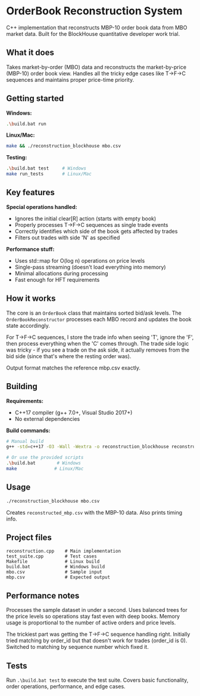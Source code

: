 # OrderBook Reconstruction System

C++ implementation that reconstructs MBP-10 order book data from MBO market data. Built for the BlockHouse quantitative developer work trial.

## What it does

Takes market-by-order (MBO) data and reconstructs the market-by-price (MBP-10) order book view. Handles all the tricky edge cases like T→F→C sequences and maintains proper price-time priority.

## Getting started

**Windows:**
```bash
.\build.bat run
```

**Linux/Mac:**
```bash
make && ./reconstruction_blockhouse mbo.csv
```

**Testing:**
```bash
.\build.bat test     # Windows
make run_tests       # Linux/Mac
```

## Key features

**Special operations handled:**
- Ignores the initial clear[R] action (starts with empty book)
- Properly processes T→F→C sequences as single trade events
- Correctly identifies which side of the book gets affected by trades
- Filters out trades with side 'N' as specified

**Performance stuff:**
- Uses std::map for O(log n) operations on price levels
- Single-pass streaming (doesn't load everything into memory)
- Minimal allocations during processing
- Fast enough for HFT requirements

## How it works

The core is an `OrderBook` class that maintains sorted bid/ask levels. The `OrderBookReconstructor` processes each MBO record and updates the book state accordingly. 

For T→F→C sequences, I store the trade info when seeing 'T', ignore the 'F', then process everything when the 'C' comes through. The trade side logic was tricky - if you see a trade on the ask side, it actually removes from the bid side (since that's where the resting order was).

Output format matches the reference mbp.csv exactly.

## Building

**Requirements:**
- C++17 compiler (g++ 7.0+, Visual Studio 2017+)
- No external dependencies

**Build commands:**
```bash
# Manual build
g++ -std=c++17 -O3 -Wall -Wextra -o reconstruction_blockhouse reconstruction.cpp

# Or use the provided scripts
.\build.bat        # Windows
make              # Linux/Mac
```

## Usage

```bash
./reconstruction_blockhouse mbo.csv
```

Creates `reconstructed_mbp.csv` with the MBP-10 data. Also prints timing info.

## Project files

```
reconstruction.cpp    # Main implementation
test_suite.cpp        # Test cases
Makefile              # Linux build
build.bat             # Windows build  
mbo.csv               # Sample input
mbp.csv               # Expected output
```

## Performance notes

Processes the sample dataset in under a second. Uses balanced trees for the price levels so operations stay fast even with deep books. Memory usage is proportional to the number of active orders and price levels.

The trickiest part was getting the T→F→C sequence handling right. Initially tried matching by order_id but that doesn't work for trades (order_id is 0). Switched to matching by sequence number which fixed it.

## Tests

Run `.\build.bat test` to execute the test suite. Covers basic functionality, order operations, performance, and edge cases.
